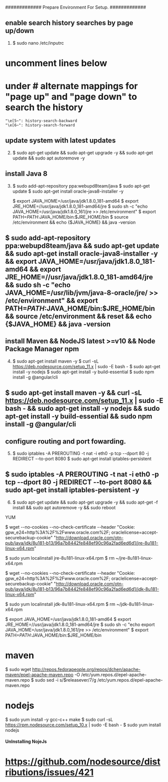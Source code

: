 #############    Prepare Environment For Setup.    #############

## enable search history searches by page up/down
1.  $ sudo nano /etc/inputrc
# uncomment lines below
# under	# alternate mappings for "page up" and "page down" to search the history
 	"\e[5~": history-search-backward
 	"\e[6~": history-search-forward

## update system with latest updates
2.  $ sudo apt-get update && sudo apt-get upgrade -y && sudo apt-get update && sudo apt autoremove -y

## install Java 8
3.  $ sudo add-apt-repository ppa:webupd8team/java
    $ sudo apt-get update
    $ sudo apt-get install oracle-java8-installer -y

    $ export JAVA_HOME=/usr/java/jdk1.8.0_181-amd64
    $ export JRE_HOME=//usr/java/jdk1.8.0_181-amd64/jre
    $ sudo sh -c "echo JAVA_HOME=/usr/java/jdk1.8.0_161/jre >> /etc/environment"
    $ export PATH=$PATH:$JAVA_HOME/bin:$JRE_HOME/bin
    $ source /etc/environment && echo {$JAVA_HOME} && java -version

##  $ sudo add-apt-repository ppa:webupd8team/java && sudo apt-get update && sudo apt-get install oracle-java8-installer -y && export JAVA_HOME=/usr/java/jdk1.8.0_181-amd64 && export JRE_HOME=//usr/java/jdk1.8.0_181-amd64/jre && sudo sh -c "echo JAVA_HOME=/usr/lib/jvm/java-8-oracle/jre/ >> /etc/environment" && export PATH=$PATH:$JAVA_HOME/bin:$JRE_HOME/bin && source /etc/environment && reset && echo {$JAVA_HOME} && java -version

## install Maven && NodeJS latest >=v10 && Node Package Manager npm
4.  $ sudo apt-get install maven -y
    $ curl -sL https://deb.nodesource.com/setup_11.x | sudo -E bash -
    $ sudo apt-get install -y nodejs
    $ sudo apt-get install -y build-essential
    $ sudo npm install -g @angular/cli

##  $ sudo apt-get install maven -y && curl -sL https://deb.nodesource.com/setup_11.x | sudo -E bash - && sudo apt-get install -y nodejs && sudo apt-get install -y build-essential && sudo npm install -g @angular/cli 

## configure routing and port fowarding.
5.  $ sudo iptables -A PREROUTING -t nat -i eth0 -p tcp --dport 80 -j REDIRECT --to-port 8080
    $ sudo apt-get install iptables-persistent

##  $ sudo iptables -A PREROUTING -t nat -i eth0 -p tcp --dport 80 -j REDIRECT --to-port 8080 && sudo apt-get install iptables-persistent -y

6.  $ sudo apt-get update && sudo apt-get upgrade -y && sudo apt-get -f install && sudo apt autoremove -y && sudo reboot


YUM

$ wget --no-cookies --no-check-certificate --header "Cookie: gpw_e24=http%3A%2F%2Fwww.oracle.com%2F; oraclelicense=accept-securebackup-cookie" "http://download.oracle.com/otn-pub/java/jdk/8u181-b13/96a7b8442fe848ef90c96a2fad6ed6d1/jre-8u181-linux-x64.rpm"

$ sudo yum localinstall jre-8u181-linux-x64.rpm
$ rm ~/jre-8u181-linux-x64.rpm


$ wget --no-cookies --no-check-certificate --header "Cookie: gpw_e24=http%3A%2F%2Fwww.oracle.com%2F; oraclelicense=accept-securebackup-cookie" "http://download.oracle.com/otn-pub/java/jdk/8u181-b13/96a7b8442fe848ef90c96a2fad6ed6d1/jdk-8u181-linux-x64.rpm"

$ sudo yum localinstall jdk-8u181-linux-x64.rpm
$ rm ~/jdk-8u181-linux-x64.rpm

$ export JAVA_HOME=/usr/java/jdk1.8.0_181-amd64
$ export JRE_HOME=//usr/java/jdk1.8.0_181-amd64/jre
$ sudo sh -c "echo export JAVA_HOME=/usr/java/jdk1.8.0_161/jre >> /etc/environment"
$ export PATH=$PATH:$JAVA_HOME/bin:$JRE_HOME/bin

# maven
$ sudo wget http://repos.fedorapeople.org/repos/dchen/apache-maven/epel-apache-maven.repo -O /etc/yum.repos.d/epel-apache-maven.repo
$ sudo sed -i s/\$releasever/7/g /etc/yum.repos.d/epel-apache-maven.repo

# nodejs
$ sudo yum install -y gcc-c++ make
$ sudo curl -sL https://rpm.nodesource.com/setup_10.x | sudo -E bash -
$ sudo yum install nodejs



#### UnInstalling NojeJs  #######
# https://github.com/nodesource/distributions/issues/421 #







